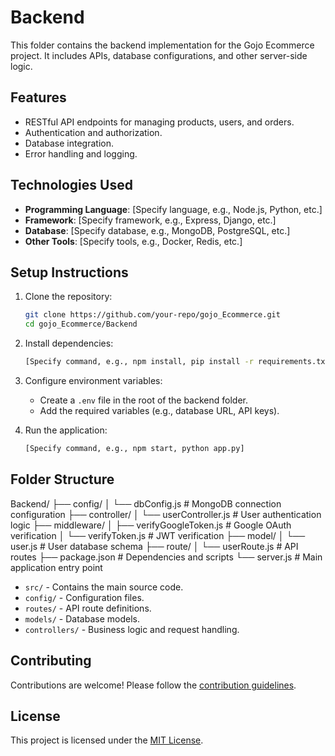 # Backend

This folder contains the backend implementation for the Gojo Ecommerce project. It includes APIs, database configurations, and other server-side logic.

## Features
- RESTful API endpoints for managing products, users, and orders.
- Authentication and authorization.
- Database integration.
- Error handling and logging.

## Technologies Used
- **Programming Language**: [Specify language, e.g., Node.js, Python, etc.]
- **Framework**: [Specify framework, e.g., Express, Django, etc.]
- **Database**: [Specify database, e.g., MongoDB, PostgreSQL, etc.]
- **Other Tools**: [Specify tools, e.g., Docker, Redis, etc.]

## Setup Instructions
1. Clone the repository:
    ```bash
    git clone https://github.com/your-repo/gojo_Ecommerce.git
    cd gojo_Ecommerce/Backend
    ```
2. Install dependencies:
    ```bash
    [Specify command, e.g., npm install, pip install -r requirements.txt]
    ```
3. Configure environment variables:
    - Create a `.env` file in the root of the backend folder.
    - Add the required variables (e.g., database URL, API keys).

4. Run the application:
    ```bash
    [Specify command, e.g., npm start, python app.py]
    ```

## Folder Structure

Backend/
├── config/
│   └── dbConfig.js        # MongoDB connection configuration
├── controller/
│   └── userController.js  # User authentication logic
├── middleware/
│   ├── verifyGoogleToken.js  # Google OAuth verification
│   └── verifyToken.js        # JWT verification
├── model/
│   └── user.js           # User database schema
├── route/
│   └── userRoute.js      # API routes
├── package.json          # Dependencies and scripts
└── server.js            # Main application entry point

- `src/` - Contains the main source code.
- `config/` - Configuration files.
- `routes/` - API route definitions.
- `models/` - Database models.
- `controllers/` - Business logic and request handling.

## Contributing
Contributions are welcome! Please follow the [contribution guidelines](../CONTRIBUTING.md).

## License
This project is licensed under the [MIT License](../LICENSE).